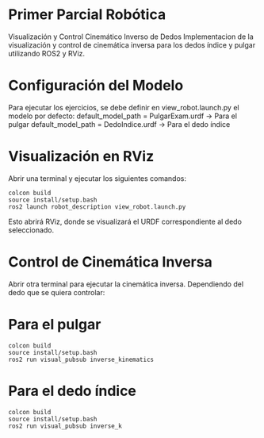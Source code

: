 # Primer Parcial Robótica
Visualización y Control Cinemático Inverso de Dedos
Implementacion de la visualización y control de cinemática inversa para los dedos índice y pulgar utilizando ROS2 y RViz.

# Configuración del Modelo

Para ejecutar los ejercicios, se debe definir en view_robot.launch.py el modelo por defecto:
default_model_path = PulgarExam.urdf → Para el pulgar
default_model_path = DedoIndice.urdf → Para el dedo índice

# Visualización en RViz

Abrir una terminal y ejecutar los siguientes comandos:

    colcon build
    source install/setup.bash
    ros2 launch robot_description view_robot.launch.py
Esto abrirá RViz, donde se visualizará el URDF correspondiente al dedo seleccionado.

# Control de Cinemática Inversa

Abrir otra terminal para ejecutar la cinemática inversa. Dependiendo del dedo que se quiera controlar:

# Para el pulgar
    colcon build
    source install/setup.bash
    ros2 run visual_pubsub inverse_kinematics

# Para el dedo índice
    colcon build
    source install/setup.bash
    ros2 run visual_pubsub inverse_k
